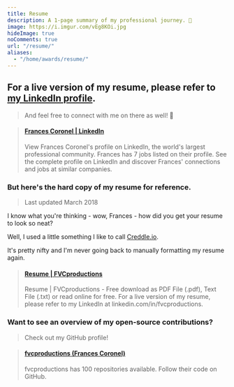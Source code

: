 ```yaml
---
title: Resume
description: A 1-page summary of my professional journey. 📝
image: https://i.imgur.com/vEg8KOi.jpg
hideImage: true
noComments: true
url: "/resume/"
aliases:
  - "/home/awards/resume/"
---
```


## For a live version of my resume, please refer to [my LinkedIn profile](https://linkedin.com/in/fvcproductions).

> And feel free to connect with me on there as well! 👥️

<blockquote class="embedly-card" data-card-controls="0"><h4><a href="https://www.linkedin.com/in/fvcproductions">Frances Coronel | LinkedIn</a></h4><p>View Frances Coronel's profile on LinkedIn, the world's largest professional community. Frances has 7 jobs listed on their profile. See the complete profile on LinkedIn and discover Frances' connections and jobs at similar companies.</p></blockquote>

### But here's the hard copy of my resume for reference.

> Last updated March 2018

I know what you're thinking - wow, Frances - how did you get your resume to look so neat?

Well, I used a little something I like to call [Creddle.io](https://resume.creddle.io/review/870o0jjlt23).

It's pretty nifty and I'm never going back to manually formatting my resume again.

<blockquote class="embedly-card" data-card-controls="0"><h4><a href="https://www.scribd.com/document/324348340/Resume-FVCproductions">Resume | FVCproductions</a></h4><p>Resume | FVCproductions - Free download as PDF File (.pdf), Text File (.txt) or read online for free. For a live version of my resume, please refer to my LinkedIn at linkedin.com/in/fvcproductions.</p></blockquote>

### Want to see an overview of my open-source contributions?

> Check out my GitHub profile!

<blockquote class="embedly-card" data-card-controls="0"><h4><a href="http://github.com/fvcproductions">fvcproductions (Frances Coronel)</a></h4><p>fvcproductions has 100 repositories available. Follow their code on GitHub.</p></blockquote>

<script async src="//cdn.embedly.com/widgets/platform.js" charset="UTF-8"></script>
